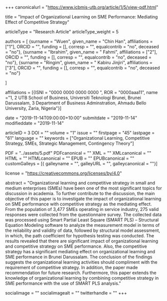 +++
canonicalurl = "https://www.icbmis-utb.org/article/1/5/view-pdf.html"

title = "Impact of Organizational Learning on SME Performance: Mediating Effect of Competitive Strategy"

articleType = "Research Article"
articleType_weight = 5

authors = [
  {surname = "Wuen",  given_name = "Chin Han",  affiliations = ["1"],  ORCID = "", funding = [], corresp = "", equalcontrib = "no", deceased = "no"},
  {surname = "Ibrahim",  given_name = " Fahmi",  affiliations = ["2"],  ORCID = "", funding = [], corresp = "", equalcontrib = "no", deceased = "no"},
  {surname = "Ringim",  given_name = " Kabiru Jinjiri",  affiliations = ["3"],  ORCID = "", funding = [], corresp = "", equalcontrib = "no", deceased = "no"}
  
]

affiliations = [{ISNI = "0000 0000 0000 0000 ", ROR = "0000aaa11", name ="1, 2 UTB School of Business, Universiti Teknologi Brunei, Brunei Darussalam, 3 Department of Business Adminstration, Ahmadu Bello University, Zaria, Nigeria"}]

date = "2019-11-14T09:00:00+10:00"
submitdate = "2019-11-14"
modifieddate = "2019-11-14"

articleID = 3
DOI = ""
volume = "1"
issue = ""
firstpage = "45"
lastpage = "61"
language = ""
keywords = ["Organizational Learning, Competitive Strategy, SMEs, Strategic Management, Contingency Theory"]


PDF = "../assets/5.pdf"
PDFcanonical = ""
XML = ""
XMLcanonical = ""
HTML = ""
HTMLcanonical = ""
EPUB = ""
EPUBcanonical = ""
customGalleys = [{ galleyname = "", galleyURL = "", galleycanonical = ""}]

license = "https://creativecommons.org/licenses/by/4.0"

abstract = "Organizational learning and competitive strategy in small and medium enterprises (SMEs) have been one of the most significant topics for discussion in academia. To further contribute to the discussion, the main objective of this paper is to investigate the impact of organizational learning on SME performance with competitive strategy as the mediating effect. From the population of 3,477 SMEs operating in service industry, 275 valid responses were collected from the questionnaire survey. The collected data was processed using Smart Partial Least Square (SMART PLS) – Structural Equation Modeling software to analyze the measurement model in terms of the reliability and validity of data, followed by structural model assessment, in which, the path coefficient for hypothesis testing was conducted. The results revealed that there are significant impact of organizational learning and competitive strategy on SME performance. Also, the competitive strategy has a significant mediating effect on organizational learning and SME performance in Brunei Darussalam. The conclusion of the findings suggests the organizational learning activities should compliment with the requirement of competitive strategy. In addition, the paper made recommendation for future research. Furthermore, this paper extends the knowledge of organizational learning by combining competitive strategy in SME performance with the use of SMART PLS analysis."


socialimage = ""
socialimagealt = ""
twitterhandle = ""
+++


